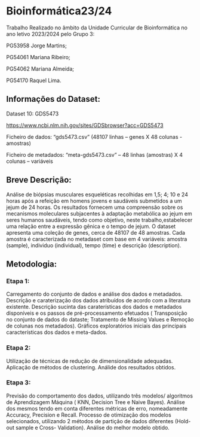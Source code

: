 # Bioinformática23/24

Trabalho Realizado no âmbito da Unidade Curricular de Bioinformática no ano letivo 2023/2024 pelo Grupo 3:

PG53958	Jorge Martins;

PG54061	Mariana Ribeiro;

PG54062	Mariana Almeida;

PG54170	Raquel Lima.

## Informações do Dataset:

Dataset 10: GDS5473

https://www.ncbi.nlm.nih.gov/sites/GDSbrowser?acc=GDS5473

Ficheiro de dados: “gds5473.csv” (48107 linhas – genes X 48 colunas - amostras)

Ficheiro de metadados: “meta-gds5473.csv” – 48 linhas (amostras) X 4 colunas – variáveis

## Breve Descrição: 
Análise de biópsias musculares esqueléticas recolhidas em 1,5; 4; 10 e 24 horas após a refeição em homens jovens e saudáveis submetidos a um jejum de 24 horas. Os resultados fornecem uma compreensão sobre os mecanismos moleculares subjacentes à adaptação metabólica ao jejum em seres humanos saudáveis, tendo como objetivo, neste trabalho,estabelecer uma relação entre a expressão gênica e o tempo de jejum.
O dataset apresenta uma coleção de genes, cerca de 48107 de 48 amostras. Cada amostra é caracterizada no metadaset com base em 4 variáveis: amostra (sample), individuo (individual), tempo (time) e descrição (description).  

## Metodologia:
### Etapa 1:
Carregamento do conjunto de dados e análise dos dados e metadados. Descrição e caraterização dos dados
atribuídos de acordo com a literatura existente. Descrição sucinta das caraterísticas dos dados e metadados
disponíveis e os passos de pré-processamento efetuados ( Transposição no conjunto de dados do dataste; Tratamento de Missing Values e Remoção de colunas nos metadados).
Gráficos exploratórios iniciais das principais características dos dados e meta-dados.

### Etapa 2:
Utilização de técnicas de redução de dimensionalidade adequadas. Aplicação de  métodos
de clustering. Análide dos resultados obtidos.

### Etapa 3:
Previsão do comportamento dos dados, utilizando três modelos/ algoritmos de Aprendizagem
Máquina ( KNN, Decision Tree e Naive Bayes). Análise dos mesmos tendo em conta diferentes
métricas de erro, nomeadamente Accuracy, Precision e Recall. Processo de otimização dos modelos selecionados, utilizando 2 métodos de partição de dados diferentes (Hold-out sample e Cross- Validation). Análise do melhor modelo obtido.





